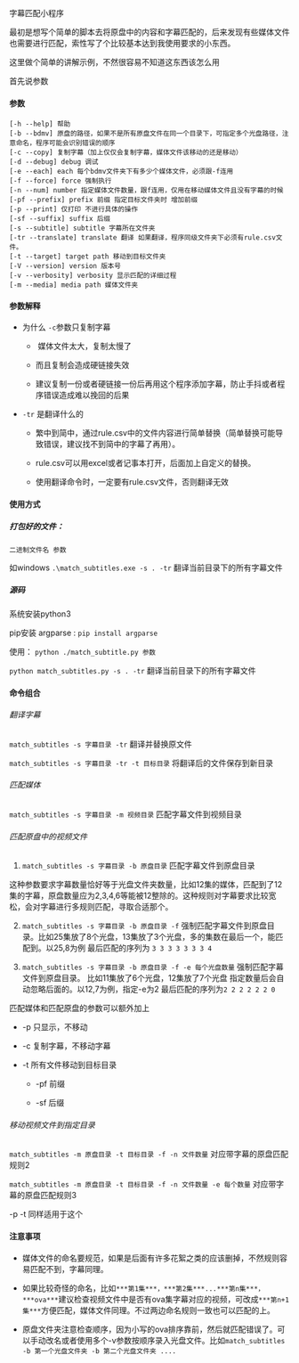字幕匹配小程序

最初是想写个简单的脚本去将原盘中的内容和字幕匹配的，后来发现有些媒体文件也需要进行匹配，索性写了个比较基本达到我使用要求的小东西。

这里做个简单的讲解示例，不然很容易不知道这东西该怎么用



首先说参数

#### 参数

```shell
[-h --help] 帮助
[-b --bdmv] 原盘的路径，如果不是所有原盘文件在同一个目录下，可指定多个光盘路径，注意命名，程序可能会识别错误的顺序
[-c --copy] 复制字幕（加上仅仅会复制字幕，媒体文件该移动的还是移动）
[-d --debug] debug 调试
[-e --each] each 每个bdmv文件夹下有多少个媒体文件，必须跟-f连用
[-f --force] force 强制执行
[-n --num] number 指定媒体文件数量，跟f连用，仅用在移动媒体文件且没有字幕的时候
[-pf --prefix] prefix 前缀 指定目标文件夹时 增加前缀
[-p --print] 仅打印 不进行具体的操作
[-sf --suffix] suffix 后缀
[-s --subtitle] subtitle 字幕所在文件夹
[-tr --translate] translate 翻译 如果翻译，程序同级文件夹下必须有rule.csv文件。
[-t --target] target path 移动到目标文件夹
[-V --version] version 版本号
[-v --verbosity] verbosity 显示匹配的详细过程
[-m --media] media path 媒体文件夹
```

#### 参数解释

* 为什么 `-c`参数只复制字幕
  
  *  媒体文件太大，复制太慢了
  
  * 而且复制会造成硬链接失效
  
  * 建议复制一份或者硬链接一份后再用这个程序添加字幕，防止手抖或者程序错误造成难以挽回的后果

* `-tr` 是翻译什么的
  
  * 繁中到简中，通过rule.csv中的文件内容进行简单替换（简单替换可能导致错误，建议找不到简中的字幕了再用）。
  
  * rule.csv可以用excel或者记事本打开，后面加上自定义的替换。
  
  * 使用翻译命令时，一定要有rule.csv文件，否则翻译无效

#### 使用方式

##### 打包好的文件：

`二进制文件名 参数`

如windows  `.\match_subtitles.exe -s . -tr`  翻译当前目录下的所有字幕文件

##### 源码

系统安装python3

pip安装 argparse : `pip install argparse`

使用： `python ./match_subtitle.py 参数`

`python match_subtitles.py -s . -tr` 翻译当前目录下的所有字幕文件

#### 命令组合

###### 翻译字幕

`match_subtitles -s 字幕目录 -tr` 翻译并替换原文件

`match_subtitles -s 字幕目录 -tr -t 目标目录` 将翻译后的文件保存到新目录

###### 匹配媒体

`match_subtitles -s 字幕目录 -m 视频目录` 匹配字幕文件到视频目录

###### 匹配原盘中的视频文件

1. `match_subtitles -s 字幕目录 -b 原盘目录` 匹配字幕文件到原盘目录

这种参数要求字幕数量恰好等于光盘文件夹数量，比如12集的媒体，匹配到了12集的字幕，原盘数量应为2,3,4,6等能被12整除的。这种规则对字幕要求比较宽松，会对字幕进行多规则匹配，寻取合适那个。

2. `match_subtitles -s 字幕目录 -b 原盘目录 -f` 强制匹配字幕文件到原盘目录。比如25集放了8个光盘，13集放了3个光盘，多的集数在最后一个，能匹配到。以25,8为例 最后匹配的序列为 `3 3 3 3 3 3 3 4`

3. `match_subtitles -s 字幕目录 -b 原盘目录 -f -e 每个光盘数量` 强制匹配字幕文件到原盘目录。 比如11集放了6个光盘，12集放了7个光盘 指定数量后会自动忽略后面的。以12,7为例，指定-e为2 最后匹配的序列为`2 2 2 2 2 2 0`

匹配媒体和匹配原盘的参数可以额外加上

* -p 只显示，不移动

* -c 复制字幕，不移动字幕

* -t 所有文件移动到目标目录
  
  * -pf 前缀
  
  * -sf 后缀

###### 移动视频文件到指定目录

`match_subtitles -m 原盘目录 -t 目标目录 -f -n 文件数量` 对应带字幕的原盘匹配规则2

`match_subtitles -m 原盘目录 -t 目标目录 -f -n 文件数量 -e 每个数量` 对应带字幕的原盘匹配规则3

-p -t 同样适用于这个



#### 注意事项

* 媒体文件的命名要规范，如果是后面有许多花絮之类的应该删掉，不然规则容易匹配不到，字幕同理。

* 如果比较奇怪的命名，比如`***第1集***，***第2集***...***第n集***，***ova***`建议检查视频文件中是否有ova集字幕对应的视频，可改成`***第n+1集***`方便匹配，媒体文件同理。不过两边命名规则一致也可以匹配的上。

* 原盘文件夹注意检查顺序，因为小写的ova排序靠前，然后就匹配错误了。可以手动改名或者使用多个-v参数按顺序录入光盘文件。比如`match_subtitles -b 第一个光盘文件夹 -b 第二个光盘文件夹 ....`
  
  


























